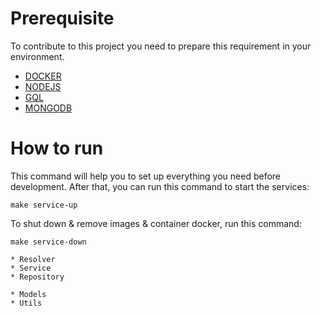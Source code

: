 # Prerequisite
To contribute to this project you need to prepare this requirement in your environment.

* [DOCKER](https://www.docker.com/) 
* [NODEJS](https://nodejs.org/en/)
* [GQL](https://graphql.org/)
* [MONGODB](https://www.mongodb.com/)

# How to run

This command will help you to set up everything you need before development. After that, you can run this command to start the services:

```
make service-up
```

To shut down & remove images & container docker, run this command:

```
make service-down
```

```
* Resolver
* Service
* Repository

* Models
* Utils
```
